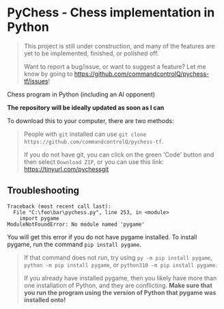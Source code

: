 # PyChess - Chess implementation in Python


> This project is still under construction, and many of the features are yet to be implemented, finished, or polished off.
>
> Want to report a bug/issue, or want to suggest a feature? Let me know by going to https://github.com/commandcontrolQ/pychess-tf/issues!


Chess program in Python (including an AI opponent)

__The repository will be ideally updated as soon as I can__

To download this to your computer, there are two methods:
> People with `git` installed can use `git clone https://github.com/commandcontrolQ/pychess-tf`.
> 
> If you do not have git, you can click on the green 'Code' button and then select `Download ZIP`,
> or you can use this link: https://tinyurl.com/pychessgit

## Troubleshooting

```
Traceback (most recent call last):
  File "C:\foo\bar\pychess.py", line 253, in <module>
    import pygame
ModuleNotFoundError: No module named 'pygame'
```
You will get this error if you do not have pygame installed.
To install pygame, run the command `pip install pygame`.
> If that command does not run, try using `py -m pip install pygame`, `python -m pip install pygame`, or `python310 -m pip install pygame`.
>
> If you already have installed pygame, then you likely have more than one installation of Python, and they are conflicting. **Make sure that you run the program using the version of Python that pygame was installed onto!**
